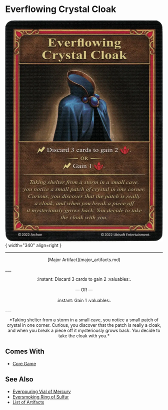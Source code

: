 # Everflowing Crystal Cloak

![Everflowing Crystal Cloak](../assets/artifacts_major-everflowing_crystal_cloak.webp){ width="340" align=right }
___
<p style="text-align: center;" markdown>[Major Artifact](major_artifacts.md)</p>
___
<p style="text-align: center;" markdown>:instant: Discard 3 cards to gain 2 :valuables:.<br><br>— OR —<br><br>:instant: Gain 1 :valuables:.</p>
___
<p style="text-align: center;" markdown>*Taking shelter from a storm in a small cave, you notice a small patch of crystal in one corner. Curious, you discover that the patch is really a cloak, and when you break a piece off it mysteriously grows back. You decide to take the cloak with you.*</p>


## Comes With

- [Core Game](../content.md)


## See Also

- [Everpouring Vial of Mercury](everpouring_vial_of_mercury.md)
- [Eversmoking Ring of Sulfur](eversmoking_ring_of_sulfur.md)
- [List of Artifacts](../artifacts/index.md)
